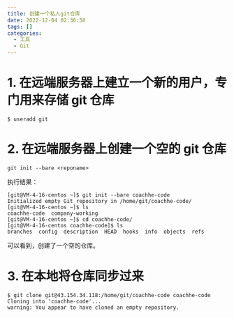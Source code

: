 ```yaml
---
title: 创建一个私人git仓库  
date: 2022-12-04 02:36:58  
tags: []  
categories:
  - 工具
  - Git
---
```

# 1. 在远端服务器上建立一个新的用户，专门用来存储 git 仓库
``` shell
$ useradd git
```



# 2. 在远端服务器上创建一个空的 git 仓库
```git
git init --bare <reponame>
```

执行结果：
```shell
[git@VM-4-16-centos ~]$ git init --bare coachhe-code
Initialized empty Git repository in /home/git/coachhe-code/
[git@VM-4-16-centos ~]$ ls
coachhe-code  company-working
[git@VM-4-16-centos ~]$ cd coachhe-code/
[git@VM-4-16-centos coachhe-code]$ ls
branches  config  description  HEAD  hooks  info  objects  refs
```

可以看到，创建了一个空的仓库。

# 3. 在本地将仓库同步过来

```shell
$ git clone git@43.154.34.118:/home/git/coachhe-code coachhe-code
Cloning into 'coachhe-code'...
warning: You appear to have cloned an empty repository.
```



